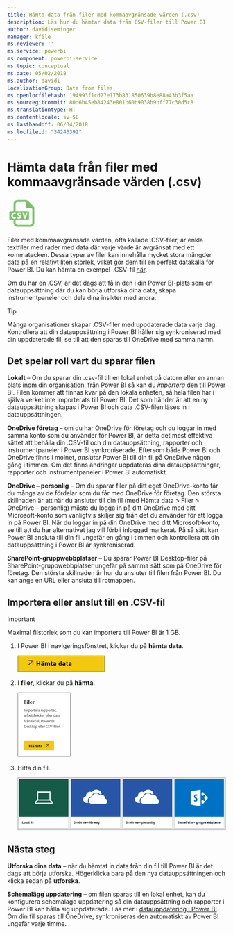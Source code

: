```yaml
---
title: Hämta data från filer med kommaavgränsade värden (.csv)
description: Läs hur du hämtar data från CSV-filer till Power BI
author: davidiseminger
manager: kfile
ms.reviewer: ''
ms.service: powerbi
ms.component: powerbi-service
ms.topic: conceptual
ms.date: 05/02/2018
ms.author: davidi
LocalizationGroup: Data from files
ms.openlocfilehash: 194993f1cd27e173b831850639b8e88a43b3f5aa
ms.sourcegitcommit: 80d6b45eb84243e801b60b9038b9bff77c30d5c8
ms.translationtype: HT
ms.contentlocale: sv-SE
ms.lasthandoff: 06/04/2018
ms.locfileid: "34243392"
---
```

# <a name="get-data-from-comma-separated-value-csv-files"></a>Hämta data från filer med kommaavgränsade värden (.csv)
![](media/service-comma-separated-value-files/csv_icon.png)

Filer med kommaavgränsade värden, ofta kallade .CSV-filer, är enkla textfiler med rader med data där varje värde är avgränsat med ett kommatecken. Dessa typer av filer kan innehålla mycket stora mängder data på en relativt liten storlek, vilket gör dem till en perfekt datakälla för Power BI. Du kan hämta en exempel-.CSV-fil [här](http://go.microsoft.com/fwlink/?LinkID=619356).

Om du har en .CSV, är det dags att få in den i din Power BI-plats som en datauppsättning där du kan börja utforska dina data, skapa instrumentpaneler och dela dina insikter med andra.

>[!TIP]
>Många organisationer skapar .CSV-filer med uppdaterade data varje dag. Kontrollera att din datauppsättning i Power BI håller sig synkroniserad med din uppdaterade fil, se till att den sparas till OneDrive med samma namn.

## <a name="where-your-file-is-saved-makes-a-difference"></a>Det spelar roll vart du sparar filen
**Lokalt** – Om du sparar din .csv-fil till en lokal enhet på datorn eller en annan plats inom din organisation, från Power BI så kan du *importera* den till Power BI. Filen kommer att finnas kvar på den lokala enheten, så hela filen har i själva verket inte importerats till Power BI. Det som händer är att en ny datauppsättning skapas i Power BI och data .CSV-filen läses in i datauppsättningen.

**OneDrive företag**  – om du har OneDrive för företag och du loggar in med samma konto som du använder för Power BI, är detta det mest effektiva sättet att behålla din .CSV-fil och din datauppsättning, rapporter och instrumentpaneler i Power BI synkroniserade. Eftersom både Power BI och OneDrive finns i molnet, *ansluter* Power BI till din fil på OneDrive någon gång i timmen. Om det finns ändringar uppdateras dina datauppsättningar, rapporter och instrumentpaneler i Power BI automatiskt.

**OneDrive – personlig** – Om du sparar filer på ditt eget OneDrive-konto får du många av de fördelar som du får med OneDrive för företag. Den största skillnaden är att när du ansluter till din fil (med Hämta data > Filer > OneDrive – personlig) måste du logga in på ditt OneDrive med ditt Microsoft-konto som vanligtvis skiljer sig från det du använder för att logga in på Power BI. När du loggar in på din OneDrive med ditt Microsoft-konto, se till att du har alternativet jag vill förbli inloggad markerat. På så sätt kan Power BI ansluta till din fil ungefär en gång i timmen och kontrollera att din datauppsättning i Power BI är synkroniserad.

**SharePoint-gruppwebbplatser** – Du sparar Power BI Desktop-filer på SharePoint-gruppwebbplatser ungefär på samma sätt som på OneDrive för företag. Den största skillnaden är hur du ansluter till filen från Power BI. Du kan ange en URL eller ansluta till rotmappen.

## <a name="import-or-connect-to-a-csv-file"></a>Importera eller anslut till en .CSV-fil
>[!IMPORTANT]
>Maximal filstorlek som du kan importera till Power BI är 1 GB.

1. I Power BI i navigeringsfönstret, klickar du på **hämta data**.
   
   ![](media/service-comma-separated-value-files/csv_get_data_button.png)
2. I **filer**, klickar du på **hämta**.
   
   ![](media/service-comma-separated-value-files/csv_files_get.png)
3. Hitta din fil.
   
   ![](media/service-comma-separated-value-files/csv_find_your_file.png)

## <a name="next-steps"></a>Nästa steg
**Utforska dina data** – när du hämtat in data från din fil till Power BI är det dags att börja utforska. Högerklicka bara på den nya datauppsättningen och klicka sedan på **utforska**.

**Schemalägg uppdatering** – om filen sparas till en lokal enhet, kan du konfigurera schemalagd uppdatering så din datauppsättning och rapporter i Power BI kan hålla sig uppdaterade. Läs mer i [datauppdatering i Power BI](refresh-data.md). Om din fil sparas till OneDrive, synkroniseras den automatiskt av Power BI ungefär varje timme.

